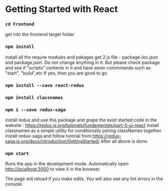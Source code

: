 # Getting Started with React

### `cd Frontend`

get into the frontend target folder

### `npm install`

install all the require modules and pakages
get 2 js file - package-loc.json and package.json. Do not change anything in it.
But please check package and see if "scripts" contents in it and have sever commmands such as "start", "build",etc
If yes, then you are good to go

### `npm install --save react-redux`

### `npm install classnames`

### `npm i --save redux-saga`

install redux and use this package and grape the exist started code in the website : https://redux.js.org/tutorials/fundamentals/part-5-ui-react
install classnames as a simple utility for conditionally joining classNames together.
install redux-saga and follow tutorial from https://redux-saga.js.org/docs/introduction/GettingStarted/
After all above is done.

### `npm start`

Runs the app in the development mode.
Automatically open [http://localhost:3000](http://localhost:3000) to view it in the browser.

The page will reload if you make edits.
You will also see any lint errors in the console.
